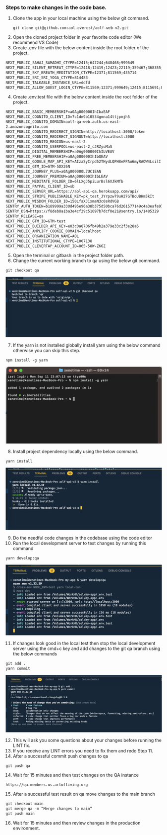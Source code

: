 ### Steps to make changes in the code base.

1. Clone the app in your local machine using the below git command.
   ```
   git clone git@github.com:aol-everest/aolf-web-v2.git
   ```
2. Open the cloned project folder in your favorite code editor (We recommend VS Code)
3. Create .env file with the below content inside the root folder of the project.

```
NEXT_PUBLIC_SAHAJ_SAMADHI_CTYPE=12415;647244;648468;999649
NEXT_PUBLIC_SILENT_RETREAT_CTYPE=12418;12419;12423;22119;359467;368355;428575;811570
NEXT_PUBLIC_SKY_BREATH_MEDITATION_CTYPE=12371;811569;435714
NEXT_PUBLIC_SRI_SRI_YOGA_CTYPE=814483
NEXT_PUBLIC_TALKABLE_INSTANCE_URL=ddfd
NEXT_PUBLIC_ALLOW_GUEST_LOGIN_CTYPE=811569;12371;999649;12415;8115691;8115692;8115693
```

4. Create .env.test file with the below content inside the root folder of the project.

```
NEXT_PUBLIC_BASIC_MEMBERSHIP=a0Ag000000IhIbaEAF
NEXT_PUBLIC_COGNITO_CLIENT_ID=7c1dm9b10534gmna14ttjpmjh5
NEXT_PUBLIC_COGNITO_DOMAIN=aolf-qa-web.auth.us-east-2.amazoncognito.com
NEXT_PUBLIC_COGNITO_REDIRECT_SIGNIN=http://localhost:3000/token
NEXT_PUBLIC_COGNITO_REDIRECT_SIGNOUT=http://localhost:3000
NEXT_PUBLIC_COGNITO_REGION=us-east-2
NEXT_PUBLIC_COGNITO_USERPOOL=us-east-2_cJRZyuMaS
NEXT_PUBLIC_DIGITAL_MEMBERSHIP=a0Ag000000IhIbVEAV
NEXT_PUBLIC_FREE_MEMBERSHIP=a0Ag000000IhIbQEAV
NEXT_PUBLIC_GOOGLE_MAP_API_KEY=AIzaSyCrpd52THydLQPH8eFPAo6myRAOW4LsilI
NEXT_PUBLIC_GTM_ID=GTM-5DX26N
NEXT_PUBLIC_JOURNEY_PLUS=a0Ag000000L7UC1EAN
NEXT_PUBLIC_JOURNEY_PREMIUM=a0Ag000000IhIbLEAV
NEXT_PUBLIC_MEDITATE_FOLDER_ID=6lLXgJ5piLurBsl6XJkMfb
NEXT_PUBLIC_PAYPAL_CLIENT_ID=sb
NEXT_PUBLIC_SERVER_URL=https://aol-api-qa.herokuapp.com/api/
NEXT_PUBLIC_STRIPE_PUBLISHABLE_KEY=pk_test_JYrpzw79uH27GTBoUBHm5kIt
NEXT_PUBLIC_WISDOM_FOLDER_ID=150LfaXJ1xmaN3c0sRdVGB
SENTRY_AUTH_TOKEN=b189999a330d495e96a38b375d50bca76d261577149c4a3eafe9731135e2e63a
SENTRY_DSN=https://f8deb8a1ba3e4cf29c51097b7dcf0e21@sentry.io/1485329
SENTRY_RELEASE=qa
NEXT_PUBLIC_GTM_ID=GTM-test
NEXT_PUBLIC_BUILDER_API_KEY=e03c0a8706fb49b2a379e33c2f3e28a6
NEXT_PUBLIC_AMPLIFY_COOKIE_DOMAIN=localhost
NEXT_PUBLIC_ORGANIZATION_NAME=AOL
NEXT_PUBLIC_INSTITUTIONAL_CTYPE=1007138
NEXT_PUBLIC_CLEVERTAP_ACCOUNT_ID=865-58W-ZK6Z
```

5. Open the terminal or gitbash in the project folder path.
6. Change the current working branch to qa using the below git command.

```
git checkout qa
```

![](https://github.com/aol-everest/aolf-web-v2/blob/main/screenshots/Screenshot%202023-09-11%20at%2011.09.19%20PM.png?raw=true)

7. If the yarn is not installed globally install yarn using the below command otherwise you can skip this step.

```
npm install -g yarn
```

![](https://github.com/aol-everest/aolf-web-v2/blob/main/screenshots/Screenshot%202023-09-11%20at%2011.10.14%20PM.png?raw=true)

8. Install project dependency locally using the below command.

```
yarn install
```

![](https://github.com/aol-everest/aolf-web-v2/blob/main/screenshots/Screenshot%202023-09-11%20at%2011.11.25%20PM.png?raw=true)

9. Do the needful code changes in the codebase using the code editor
10. Run the local development server to test changes by running this command

```
yarn develop:qa
```

![](https://github.com/aol-everest/aolf-web-v2/blob/main/screenshots/Screenshot%202023-09-11%20at%2011.13.18%20PM.png?raw=true)

11. If changes look good in the local test then stop the local development server using the cmd+c key and add changes to the git qa branch using the below commands

```
git add .
yarn commit
```

![](https://github.com/aol-everest/aolf-web-v2/blob/main/screenshots/Screenshot%202023-09-11%20at%2011.14.31%20PM.png?raw=true)

12. This will ask you some questions about your changes before running the LINT fix.
13. If you receive any LINT errors you need to fix them and redo Step 11.
14. After a successful commit push changes to qa

```
git push qa
```

14. Wait for 15 minutes and then test changes on the QA instance

```
https://qa.members.us.artofliving.org
```

15. After a successful test result on qa move changes to the main branch

```
git checkout main
git merge qa -m “Merge changes to main”
git push main
```

16. Wait for 15 minutes and then review changes in the production environment.
